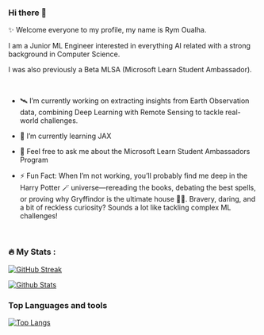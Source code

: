 ### Hi there 👋

<!--
**rym-oualha/rym-oualha** is a ✨ _special_ ✨ repository because its `README.md` (this file) appears on your GitHub profile.

Here are some ideas to get you started:

- 🔭 I’m currently working on ...
- 🌱 I’m currently learning ...
- 👯 I’m looking to collaborate on ...
- 🤔 I’m looking for help with ...
- 💬 Ask me about ...
- 📫 How to reach me: ...
- 😄 Pronouns: ...
- ⚡ Fun fact: ...
-->


:sparkles: Welcome everyone to my profile, my name is Rym Oualha. 

I am a Junior ML Engineer interested in everything AI related with a strong background in Computer Science. 

I was also previously a Beta MLSA (Microsoft Learn Student Ambassador).

<br>

- 🛰️ I’m currently working on extracting insights from Earth Observation data, combining Deep Learning with Remote Sensing to tackle real-world challenges.

- 🌱 I’m currently learning JAX

- 💬 Feel free to ask me about the Microsoft Learn Student Ambassadors Program
  
- ⚡ Fun Fact: When I’m not working, you’ll probably find me deep in the Harry Potter 🪄 universe—rereading the books, debating the best spells, or proving why Gryffindor is the ultimate house 🦁🔥. Bravery, daring, and a bit of reckless curiosity? Sounds a lot like tackling complex ML challenges!

<br>

### :fire: My Stats :

[![GitHub Streak](https://github-readme-streak-stats-eight.vercel.app/?user=rym-oualha&theme=omni)](https://git.io/streak-stats)

[![Github Stats](https://github-readme-stats.vercel.app/api?username=rym-oualha&theme=omni)](https://github.com/rym-oualha/github-readme-stats)


### Top Languages and tools

[![Top Langs](https://github-readme-stats.vercel.app/api/top-langs/?username=rym-oualha&layout=compact&theme=omni)](https://github.com/rym-oualha/github-readme-stats)
